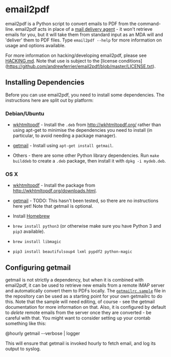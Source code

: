 # email2pdf

email2pdf is a Python script to convert emails to PDF from the command-line.
email2pdf acts in place of a [mail delivery
agent](http://en.wikipedia.org/wiki/Mail_delivery_agent) - it won't retrieve
emails for you, but it will take them from standard input as an MDA will and
'deliver' them to PDF files. Type `email2pdf --help` for more information on
usage and options available.

For more information on hacking/developing email2pdf, please see
[HACKING.md](https://github.com/andrewferrier/email2pdf/blob/master/HACKING.md).
Note that use is subject to the [license conditions]
(https://github.com/andrewferrier/email2pdf/blob/master/LICENSE.txt).

## Installing Dependencies

Before you can use email2pdf, you need to install some dependencies. The
instructions here are split out by platform:

### Debian/Ubuntu

* [wkhtmltopdf](http://wkhtmltopdf.org/) - Install the `.deb` from
  http://wkhtmltopdf.org/ rather than using apt-get to minimise the
  dependencies you need to install (in particular, to avoid needing a package
  manager).

* [getmail](http://pyropus.ca/software/getmail/) - Install using
  `apt-get install getmail`.

* Others - there are some other Python library dependencies. Run `make
  builddeb` to create a `.deb` package, then install it with `dpkg -i
  mydeb.deb`.

### OS X

* [wkhtmltopdf](http://wkhtmltopdf.org/) - Install the package from
  http://wkhtmltopdf.org/downloads.html.

* [getmail](http://pyropus.ca/software/getmail/) - TODO: This hasn't been
  tested, so there are no instructions here yet! Note that getmail is
  optional.

* Install [Homebrew](http://brew.sh/)

* `brew install python3` (or otherwise make sure you have Python 3 and `pip3`
  available).

* `brew install libmagic`

* `pip3 install beautifulsoup4 lxml pypdf2 python-magic`

## Configuring getmail

getmail is not strictly a dependency, but when it is combined with email2pdf,
it can be used to retrieve new emails from a remote IMAP server and
automatically convert them to PDFs locally. The
[`getmailrc.sample`](https://github.com/andrewferrier/email2pdf/blob/master/getmailrc.sample)
file in the repository can be used as a starting point for your own getmailrc
to do this. Note that the sample will need editing, of course - see the
getmail documentation for more information on that. Also, it is configured by
default to *delete* remote emails from the server once they are converted - be
careful with that. You might want to consider setting up your crontab
something like this:

  @hourly getmail --verbose | logger

This will ensure that getmail is invoked hourly to fetch email, and log its
output to syslog.
